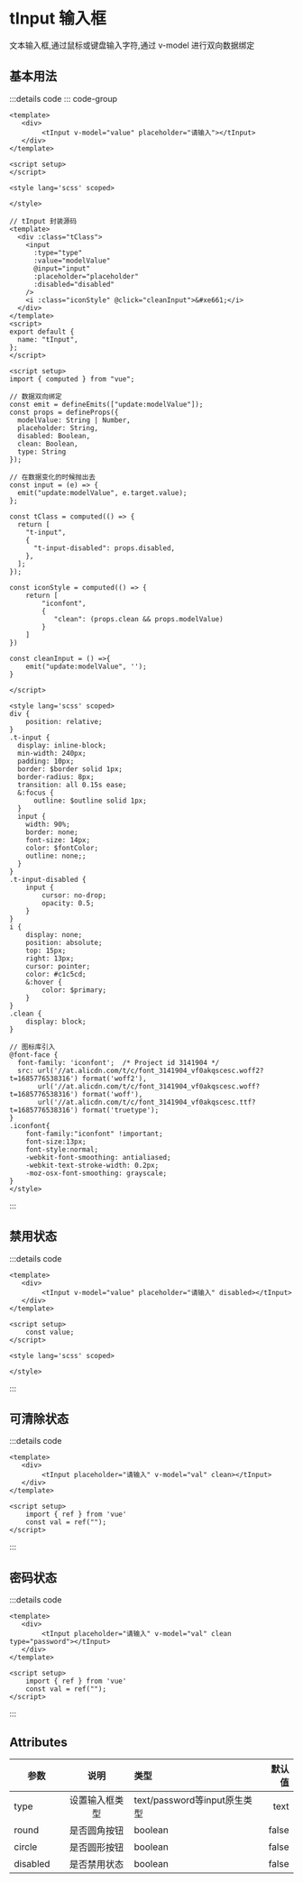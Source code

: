 # tInput 输入框
文本输入框,通过鼠标或键盘输入字符,通过 v-model 进行双向数据绑定

## 基本用法
<tInput placeholder="请输入"></tInput>

:::details code
::: code-group
```vue [tInputDemo.vue]
<template>
   <div>
        <tInput v-model="value" placeholder="请输入"></tInput>
   </div>
</template>

<script setup>
</script>

<style lang='scss' scoped>

</style>
```

```vue [tInput.vue]
// tInput 封装源码
<template>
  <div :class="tClass">
    <input
      :type="type"
      :value="modelValue"
      @input="input"
      :placeholder="placeholder"
      :disabled="disabled"
    />
    <i :class="iconStyle" @click="cleanInput">&#xe661;</i>
  </div>
</template>
<script>
export default {
  name: "tInput",
};
</script>

<script setup>
import { computed } from "vue";

// 数据双向绑定
const emit = defineEmits(["update:modelValue"]);
const props = defineProps({
  modelValue: String | Number,
  placeholder: String,
  disabled: Boolean,
  clean: Boolean,
  type: String
});

// 在数据变化的时候抛出去
const input = (e) => {
  emit("update:modelValue", e.target.value);
};

const tClass = computed(() => {
  return [
    "t-input",
    {
      "t-input-disabled": props.disabled,
    },
  ];
});

const iconStyle = computed(() => {
    return [
        "iconfont",
        {
           "clean": (props.clean && props.modelValue)
        }
    ]
})

const cleanInput = () =>{
    emit("update:modelValue", '');
}

</script>

<style lang='scss' scoped>
div {
    position: relative;
}
.t-input {
  display: inline-block;
  min-width: 240px;
  padding: 10px;
  border: $border solid 1px;
  border-radius: 8px;
  transition: all 0.15s ease;
  &:focus {
      outline: $outline solid 1px;
  }
  input {
    width: 90%;
    border: none;
    font-size: 14px;
    color: $fontColor;
    outline: none;;
  }
}
.t-input-disabled {
    input {
        cursor: no-drop;
        opacity: 0.5;
    }
}
i {
    display: none;
    position: absolute;
    top: 15px;
    right: 13px;
    cursor: pointer;
    color: #c1c5cd;
    &:hover {
        color: $primary;
    }
}
.clean {
    display: block;
}

// 图标库引入
@font-face {
  font-family: 'iconfont';  /* Project id 3141904 */
  src: url('//at.alicdn.com/t/c/font_3141904_vf0akqscesc.woff2?t=1685776538316') format('woff2'),
       url('//at.alicdn.com/t/c/font_3141904_vf0akqscesc.woff?t=1685776538316') format('woff'),
       url('//at.alicdn.com/t/c/font_3141904_vf0akqscesc.ttf?t=1685776538316') format('truetype');
}
.iconfont{
    font-family:"iconfont" !important;
    font-size:13px;
    font-style:normal;
    -webkit-font-smoothing: antialiased;
    -webkit-text-stroke-width: 0.2px;
    -moz-osx-font-smoothing: grayscale;
}
</style>
```
:::


## 禁用状态

<tInput placeholder="请输入" v-model="val" disabled></tInput>

:::details code
```vue
<template>
   <div>
        <tInput v-model="value" placeholder="请输入" disabled></tInput>
   </div>
</template>

<script setup>
    const value;
</script>

<style lang='scss' scoped>

</style>
```
:::


## 可清除状态
<tInput placeholder="请输入" v-model="val" clean></tInput>

:::details code
```vue
<template>
   <div>
        <tInput placeholder="请输入" v-model="val" clean></tInput>
   </div>
</template>

<script setup>
    import { ref } from 'vue'
    const val = ref("");
</script>

```
:::


## 密码状态
<tInput placeholder="请输入" v-model="val" clean type="password"></tInput>

:::details code
```vue
<template>
   <div>
        <tInput placeholder="请输入" v-model="val" clean type="password"></tInput>
   </div>
</template>

<script setup>
    import { ref } from 'vue'
    const val = ref("");
</script>

```
:::


## Attributes
|  <div style="width:80px;">参数</div>  |    说明    |  类型    |  默认值 |
| ----- | :--------: | :------ | ----: |
|  type  | 设置输入框类型 |  text/password等input原生类型  | text |
| round  | 是否圆角按钮 | boolean | false |
| circle  | 是否圆形按钮 | boolean | false |
| disabled | 是否禁用状态 | boolean | false |


<script setup>
    import { ref } from 'vue'
    const val = ref("");
</script>


